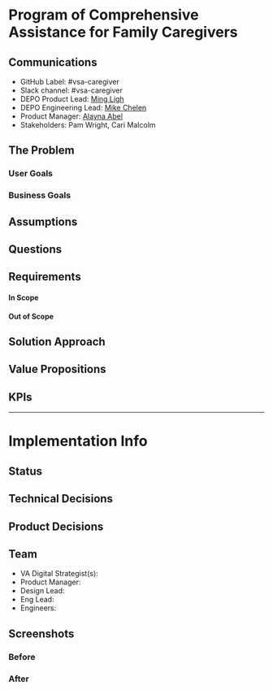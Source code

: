 # Program of Comprehensive Assistance for Family Caregivers

## Communications
- GitHub Label: #vsa-caregiver
- Slack channel: #vsa-caregiver
- DEPO Product Lead: [Ming Ligh](https://github.com/mlighdc)
- DEPO Engineering Lead: [Mike Chelen](https://github.com/mchelen-gov)
- Product Manager: [Alayna Abel](https://github.com/ala-yna)
- Stakeholders: Pam Wright, Cari Malcolm

## The Problem


### User Goals


### Business Goals


## Assumptions

## Questions

## Requirements
#### In Scope 

#### Out of Scope

## Solution Approach

## Value Propositions

## KPIs

---

# Implementation Info

## Status

## Technical Decisions

## Product Decisions

## Team

- VA Digital Strategist(s): 
- Product Manager:  
- Design Lead: 
- Eng Lead: 
- Engineers:
   
## Screenshots

### Before

### After
